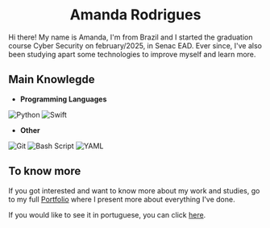 <div align='center'>

# Amanda Rodrigues

</div>

Hi there! My name is Amanda, I'm from Brazil and I started the graduation course Cyber Security on february/2025, in Senac EAD. 
Ever since, I've also been studying apart some technologies to improve myself and learn more.

## Main Knowlegde

- **Programming Languages**

![Python](https://img.shields.io/badge/python-3670A0?style=for-the-badge&logo=python&logoColor=ffdd54) 
![Swift](https://img.shields.io/badge/swift-F54A2A?style=for-the-badge&logo=swift&logoColor=white)

- **Other**

![Git](https://img.shields.io/badge/git-%23F05033.svg?style=for-the-badge&logo=git&logoColor=white)
![Bash Script](https://img.shields.io/badge/bash_script-%23121011.svg?style=for-the-badge&logo=gnu-bash&logoColor=white)
![YAML](https://img.shields.io/badge/yaml-%23ffffff.svg?style=for-the-badge&logo=yaml&logoColor=151515)

## To know more

If you got interested and want to know more about my work and studies, go to my full [Portfolio](https://github.com/amanjonson22/portfolio) where I present more about everything I've done.

If you would like to see it in portuguese, you can click [here](https://github.com/amanjonson22/portfolio/blob/main/portfolio-pt.md).
